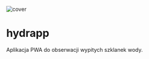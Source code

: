 ![cover](https://wirus006.github.io/hydrapp/ogImage-water.png)

# hydrapp

Aplikacja PWA do obserwacji wypitych szklanek wody.

